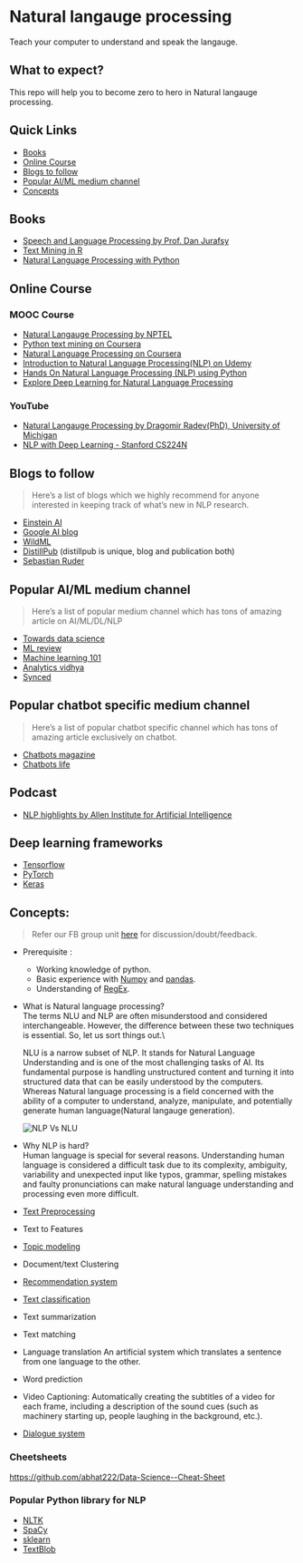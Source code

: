 # Natural langauge processing

Teach your computer to understand and speak the langauge.

## What to expect?

This repo will help you to become zero to hero in Natural langauge processing.

## Quick Links
- [Books](#books)
- [Online Course](#online-course)
- [Blogs to follow](#blogs-to-follow)
- [Popular AI/ML medium channel](#popular-ai/ml-medium-channel)
- [Concepts](#concepts)

## Books
- [Speech and Language Processing by Prof. Dan Jurafsy](https://web.stanford.edu/~jurafsky/slp3/)
- [Text Mining in R](https://www.tidytextmining.com)
- [Natural Language Processing with Python](https://www.nltk.org/book/)

## Online Course
### MOOC Course
- [Natural Langauge Processing by NPTEL](https://nptel.ac.in/courses/106101007/1)
- [Python text mining on Coursera](https://www.coursera.org/learn/python-text-mining)
- [Natural Language Processing on Coursera](https://www.coursera.org/learn/language-processing)
- [Introduction to Natural Language Processing(NLP) on Udemy](https://www.udemy.com/natural-language-processing/)
- [Hands On Natural Language Processing (NLP) using Python](https://www.udemy.com/hands-on-natural-language-processing-using-python/)
- [Explore Deep Learning for Natural Language Processing](https://trailhead.salesforce.com/en/content/learn/trails/explore-deep-learning-for-nlp)

### YouTube
- [Natural Langauge Processing by Dragomir Radev(PhD), University of Michigan](https://www.youtube.com/playlist?list=PLLssT5z_DsK8BdawOVCCaTCO99Ya58ryR)
- [NLP with Deep Learning - Stanford CS224N](https://www.youtube.com/watch?v=8rXD5-xhemo&list=PLoROMvodv4rOhcuXMZkNm7j3fVwBBY42z)

## Blogs to follow
> Here’s a list of blogs which we highly recommend for anyone interested in keeping track of what’s new in NLP research.
- [Einstein AI](https://einstein.ai/research)
- [Google AI blog](https://ai.googleblog.com/)
- [WildML](http://www.wildml.com/)
- [DistillPub](https://distill.pub/) (distillpub is unique, blog and publication both)
- [Sebastian Ruder](http://ruder.io/)

## Popular AI/ML medium channel
> Here’s a list of popular medium channel which has tons of amazing article on AI/ML/DL/NLP
- [Towards data science](https://towardsdatascience.com/)
- [ML review](https://medium.com/mlreview)
- [Machine learning 101](https://medium.com/machine-learning-101)
- [Analytics vidhya](https://medium.com/analytics-vidhya)
- [Synced](https://medium.com/@Synced)

## Popular chatbot specific medium channel
> Here’s a list of popular chatbot specific channel which has tons of amazing article exclusively on chatbot.
- [Chatbots magazine](https://chatbotsmagazine.com/)
- [Chatbots life](https://chatbotslife.com/)

## Podcast
- [NLP highlights by Allen Institute for Artificial Intelligence](https://podcasts.apple.com/us/podcast/nlp-highlights/id1235937471)

## Deep learning frameworks
- [Tensorflow](https://www.tensorflow.org/)
- [PyTorch](https://pytorch.org/)
- [Keras](https://keras.io/)

## Concepts:
> Refer our FB group unit [here](https://www.facebook.com/groups/colearninglounge/learning_content/?filter=471702823590059) for discussion/doubt/feedback.
- Prerequisite :
 	-	Working knowledge of python.
 	- 	Basic experience with [Numpy](https://colab.research.google.com/github/GokuMohandas/practicalAI/blob/master/notebooks/02_NumPy.ipynb) and [pandas](https://colab.research.google.com/github/GokuMohandas/practicalAI/blob/master/notebooks/03_Pandas.ipynb).
 	- 	Understanding of [RegEx](https://www.analyticsvidhya.com/blog/2015/06/regular-expression-python/).

- What is Natural language processing?\
	The terms NLU and NLP are often misunderstood and considered interchangeable. However, the difference between these two techniques is essential. So, let us 
	sort things out.\

	NLU is a narrow subset of NLP. It stands for Natural Language Understanding and is one of the most challenging tasks of AI. Its fundamental purpose is handling unstructured content and turning it into structured data that can be easily understood by the computers.
	Whereas Natural language processing is a field concerned with the ability of a computer to understand, analyze, manipulate, and potentially generate human language(Natural langauge generation).
	
	![NLP Vs NLU](../../Images/NLU-and-NLP.jpg)
	
- Why NLP is hard?\
	Human language is special for several reasons. Understanding human language is considered a difficult task due to its complexity, ambiguity, variability and unexpected input like typos, grammar, spelling mistakes and faulty pronunciations can make natural language understanding and processing even more difficult.
	
- [Text Preprocessing](./Concepts/Text%20preprocessing/)
- Text to Features
- [Topic modeling](./Concepts/Topic%20Modelling)
- Document/text Clustering
- [Recommendation system](./Concepts/Recommendation%20system)
- [Text classification](./Concepts/Text%20Classification/)
- Text summarization
- Text matching
- Language translation
	An artificial system which translates a sentence from one language to the other.
- Word prediction
- Video Captioning:
	Automatically creating the subtitles of a video for each frame, including a description of the sound cues (such as machinery starting up, people laughing in the background, etc.).
- [Dialogue system](http://web.stanford.edu/class/cs20si/lectures/slides_13.pdf)


### Cheetsheets
https://github.com/abhat222/Data-Science--Cheat-Sheet

### Popular Python library for NLP
- [NLTK](https://www.nltk.org/)
- [SpaCy](https://spacy.io/)
- [sklearn](https://scikit-learn.org/stable/)
- [TextBlob](https://textblob.readthedocs.io/en/dev/)
